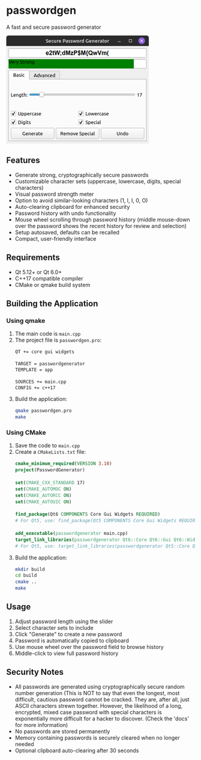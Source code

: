 # passwordgen

A fast and secure password generator

![pg_screenshot](./images/pg_screenshot.png)


## Features

- Generate strong, cryptographically secure passwords
- Customizable character sets (uppercase, lowercase, digits, special characters)
- Visual password strength meter
- Option to avoid similar-looking characters (1, l, I, 0, O)
- Auto-clearing clipboard for enhanced security
- Password history with undo functionality
- Mouse wheel scrolling through password history (middle mouse-down over the password shows the recent history for review and selection)
- Setup autosaved, defaults can be recalled
- Compact, user-friendly interface


## Requirements

- Qt 5.12+ or Qt 6.0+
- C++17 compatible compiler
- CMake or qmake build system

## Building the Application

### Using qmake

1. The main code is `main.cpp`
2. The project file is `passwordgen.pro`:
   ```
   QT += core gui widgets
   
   TARGET = passwordgenerator
   TEMPLATE = app
   
   SOURCES += main.cpp
   CONFIG += c++17
   ```
3. Build the application:
   ```bash
   qmake passwordgen.pro
   make
   ```

### Using CMake

1. Save the code to `main.cpp`
2. Create a `CMakeLists.txt` file:
   ```cmake
   cmake_minimum_required(VERSION 3.10)
   project(PasswordGenerator)
   
   set(CMAKE_CXX_STANDARD 17)
   set(CMAKE_AUTOMOC ON)
   set(CMAKE_AUTORCC ON)
   set(CMAKE_AUTOUIC ON)
   
   find_package(Qt6 COMPONENTS Core Gui Widgets REQUIRED)
   # For Qt5, use: find_package(Qt5 COMPONENTS Core Gui Widgets REQUIRED)
   
   add_executable(passwordgenerator main.cpp)
   target_link_libraries(passwordgenerator Qt6::Core Qt6::Gui Qt6::Widgets)
   # For Qt5, use: target_link_libraries(passwordgenerator Qt5::Core Qt5::Gui Qt5::Widgets)
   ```
3. Build the application:
   ```bash
   mkdir build
   cd build
   cmake ..
   make
   ```

## Usage

1. Adjust password length using the slider
2. Select character sets to include
3. Click "Generate" to create a new password
4. Password is automatically copied to clipboard
5. Use mouse wheel over the password field to browse history
6. Middle-click to view full password history


## Security Notes

- All passwords are generated using cryptographically secure random number generation
  (This is NOT to say that even the longest, most difficult, cautious password cannot be cracked. They are, after all, just ASCII characters strewn together. However, the likelihood of a long, encrypted, mixed case password with special characters is exponentially more difficult for a hacker to discover. (Check the 'docs' for more information)
- No passwords are stored permanently
- Memory containing passwords is securely cleared when no longer needed
- Optional clipboard auto-clearing after 30 seconds
